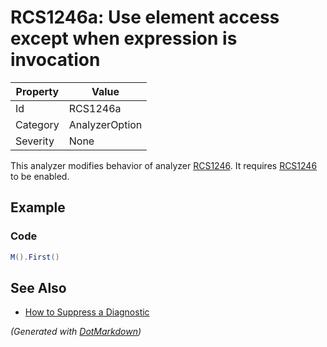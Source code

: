 # RCS1246a: Use element access except when expression is invocation

| Property | Value          |
| -------- | -------------- |
| Id       | RCS1246a       |
| Category | AnalyzerOption |
| Severity | None           |

This analyzer modifies behavior of analyzer [RCS1246](RCS1246.md)\. It requires [RCS1246](RCS1246.md) to be enabled\.

## Example

### Code

```csharp
M().First()
```

## See Also

* [How to Suppress a Diagnostic](../HowToConfigureAnalyzers.md#how-to-suppress-a-diagnostic)


*\(Generated with [DotMarkdown](http://github.com/JosefPihrt/DotMarkdown)\)*
